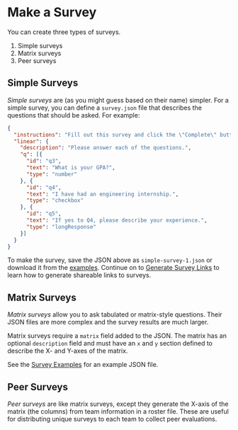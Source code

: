# Make a Survey

You can create three types of surveys.

1. Simple surveys
1. Matrix surveys
1. Peer surveys

## Simple Surveys

*Simple surveys* are (as you might guess based on their name) simpler. For a 
simple survey, you can define a `survey.json` file that describes the questions 
that should be asked. For example:

```json
{
  "instructions": "Fill out this survey and click the \"Complete\" button to download results.",
  "linear": {
    "description": "Please answer each of the questions.",
    "q": [{
      "id": "q3", 
      "text": "What is your GPA?", 
      "type": "number"
    }, {
      "id": "q4", 
      "text": "I have had an engineering internship.", 
      "type": "checkbox"
    }, {
      "id": "q5", 
      "text": "If yes to Q4, please describe your experience.", 
      "type": "longResponse"
    }]
  }
}
```

To make the survey, save the JSON above as `simple-survey-1.json` or download
it from the [examples](#TODO). Continue on to [Generate Survey Links](./05-generate-survey-links.md)
to learn how to generate shareable links to surveys.


## Matrix Surveys

*Matrix surveys* allow you to ask tabulated or matrix-style questions. Their
JSON files are more complex and the survey results are much larger.

Matrix surveys require a `matrix` field added to the JSON. The matrix has an
optional `description` field and must have an `x` and `y` section defined to 
describe the X- and Y-axes of the matrix.

See the [Survey Examples](#TODO) for an example JSON file.


## Peer Surveys

*Peer surveys* are like matrix surveys, except they generate the X-axis of 
the matrix (the columns) from team information in a roster file. These are useful
for distributing unique surveys to each team to collect peer evaluations.
